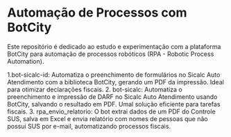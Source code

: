# Automação de Processos com BotCity
Este repositório é dedicado ao estudo e experimentação com a plataforma BotCity para automação de processos robóticos (RPA - Robotic Process Automation).

1.bot-sicalc-id: Automatiza o preenchimento de formulários no Sicalc Auto Atendimento com a biblioteca BotCity, gerando um PDF da impressão. Ideal para otimizar declarações fiscais.
2. bot-sicalc: Automatiza o preenchimento e impressão de DARF no Sicalc Auto Atendimento usando BotCity, salvando o resultado em PDF. Umal solução eficiente para tarefas fiscais.
3. rpa_envio_relatorio: O bot extrai dados de um PDF do Controle SUS, salva em Excel e envia relatório com nomes de pessoas que não possui SUS por e-mail, automatizando processos fiscais.
